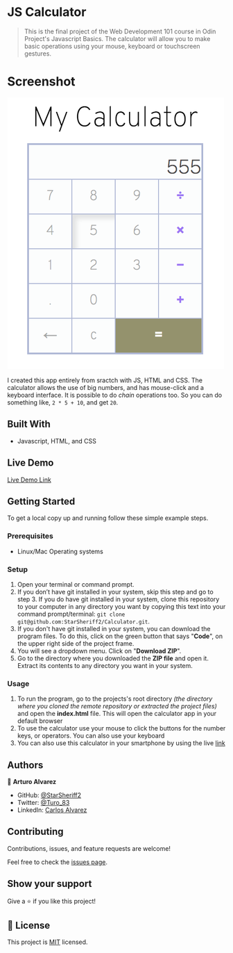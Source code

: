# JS Calculator

> This is the final project of the Web Development 101 course in Odin Project's Javascript Basics.
The calculator will allow you to make basic operations using your mouse, keyboard or touchscreen gestures. 

# Screenshot
![screenshot](./app_screenshot.png)

I created this app entirely from sractch with JS, HTML and CSS. The calculator allows the use of big numbers, and has mouse-click and a keyboard interface.
It is possible to do *chain* operations too. So you can do something like, `2 * 5 + 10`, and get `20`.

## Built With
- Javascript, HTML, and CSS

## Live Demo

[Live Demo Link](https://starsheriff2.github.io/Calculator/)


## Getting Started
To get a local copy up and running follow these simple example steps.

### Prerequisites
- Linux/Mac Operating systems

### Setup
1. Open your terminal or command prompt.
2. If you don’t have git installed in your system, skip this step and go to step 3. If you do have git installed in your system, clone this repository to your computer in any directory you want by copying this text into your command prompt/terminal: `git clone git@github.com:StarSheriff2/Calculator.git`.
3. If you don't have git installed in your system, you can download the program files. To do this, click on the green button that says "**Code**", on the upper right side of the project frame.
4. You will see a dropdown menu. Click on "**Download ZIP**".
5. Go to the directory where you downloaded the **ZIP file** and open it. Extract its contents to any directory you want in your system.

### Usage
1. To run the program, go to the projects's root directory *(the directory where you cloned the remote repository or extracted the project files)* and open the **index.html** file. This will open the calculator app in your default browser
2. To use the calculator use your mouse to click the buttons for the number keys, or operators. You can also use your keyboard
3. You can also use this calculator in your smartphone by using the live [link](https://starsheriff2.github.io/Calculator/)

## Authors

👤 **Arturo Alvarez**

- GitHub: [@StarSheriff2](https://github.com/StarSheriff2)
- Twitter: [@Turo_83](https://twitter.com/Turo_83)
- LinkedIn: [Carlos Alvarez](https://www.linkedin.com/in/carlosalvarezveroy/)

## Contributing

Contributions, issues, and feature requests are welcome!

Feel free to check the [issues page](https://github.com/StarSheriff2/Calculator/issues).

## Show your support

Give a ⭐️ if you like this project!

## 📝 License

This project is [MIT](https://github.com/StarSheriff2/Calculator/blob/master/LICENSE) licensed.
